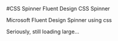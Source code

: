 #CSS Spinner
Fluent Design CSS Spinner

Microsoft Fluent Design Spinner using css

<div class="ac-spinner">
    <div class="sp-circle sp-lg"></div>
    <div class="sp-label">Seriously, still loading large...</div>
</div>
